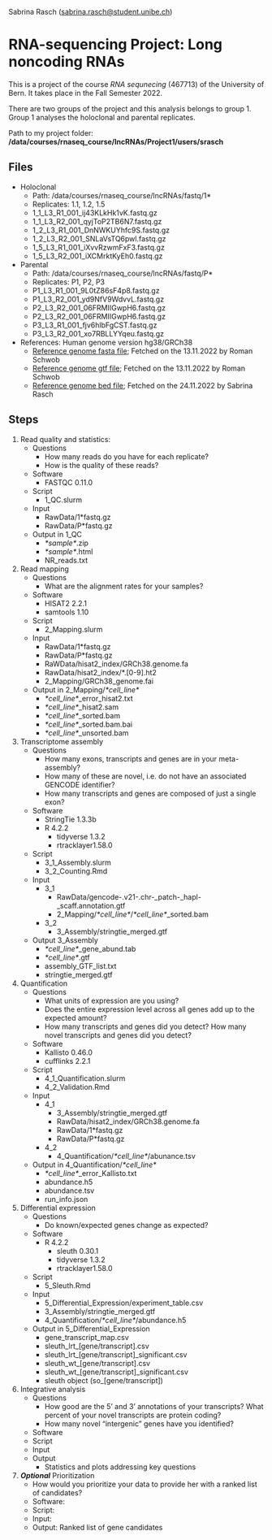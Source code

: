 Sabrina Rasch (sabrina.rasch@student.unibe.ch)

# RNA-sequencing Project: Long noncoding RNAs

This is a project of the course *RNA sequnecing* (467713) of the University of Bern. It takes place in the Fall Semester 2022.

There are two groups of the project and this analysis belongs to group 1. Group 1 analyses the holoclonal and parental replicates.

Path to my project folder: **/data/courses/rnaseq_course/lncRNAs/Project1/users/srasch**

## Files

* Holoclonal
    * Path: /data/courses/rnaseq_course/lncRNAs/fastq/1\*
    * Replicates: 1.1, 1.2, 1.5
    * 1_1_L3_R1_001_ij43KLkHk1vK.fastq.gz
    * 1_1_L3_R2_001_qyjToP2TB6N7.fastq.gz
    * 1_2_L3_R1_001_DnNWKUYhfc9S.fastq.gz
    * 1_2_L3_R2_001_SNLaVsTQ6pwl.fastq.gz
    * 1_5_L3_R1_001_iXvvRzwmFxF3.fastq.gz
    * 1_5_L3_R2_001_iXCMrktKyEh0.fastq.gz
* Parental
    * Path: /data/courses/rnaseq_course/lncRNAs/fastq/P\*
    * Replicates: P1, P2, P3
    * P1_L3_R1_001_9L0tZ86sF4p8.fastq.gz
    * P1_L3_R2_001_yd9NfV9WdvvL.fastq.gz
    * P2_L3_R2_001_06FRMIIGwpH6.fastq.gz
    * P2_L3_R2_001_06FRMIIGwpH6.fastq.gz
    * P3_L3_R1_001_fjv6hlbFgCST.fastq.gz
    * P3_L3_R2_001_xo7RBLLYYqeu.fastq.gz
* References: Human genome version hg38/GRCh38
    * [Reference genome fasta file](https://www.gencodegenes.org/human/release_21.html); Fetched on the 13.11.2022 by Roman Schwob
    * [Reference genome gtf file](https://www.gencodegenes.org/human/release_21.html); Fetched on the 13.11.2022 by Roman Schwob
    * [Reference genome bed file](https.//sourceforge.net/projects/rseqc/files/BED/Human_Homo_sapiens/); Fetched on the 24.11.2022 by Sabrina Rasch
    
## Steps

1. Read quality and statistics:
    * Questions
        * How many reads do you have for each replicate?
        * How is the quality of these reads?
    * Software
        * FASTQC 0.11.0
    * Script
        * 1_QC.slurm
    * Input
        * RawData/1\*fastq.gz
        * RawData/P\*fastq.gz
    * Output in 1_QC
        * *\*sample\**.zip
        * *\*sample\**.html
        * NR_reads.txt
2. Read mapping
    * Questions
        * What are the alignment rates for your samples?
    * Software
        * HISAT2 2.2.1
        * samtools 1.10
    * Script
        * 2_Mapping.slurm
    * Input
        * RawData/1\*fastq.gz
        * RawData/P\*fastq.gz
        * RaWData/hisat2_index/GRCh38.genome.fa
        * RawData/hisat2_index/\*.[0-9].ht2
        * 2_Mapping/GRCh38_genome.fai
    * Output in 2_Mapping/*\*cell_line\**
        * *\*cell_line\**_error_hisat2.txt
        * *\*cell_line\**_hisat2.sam
        * *\*cell_line\**_sorted.bam
        * *\*cell_line\**_sorted.bam.bai
        * *\*cell_line\**_unsorted.bam
3. Transcriptome assembly
    * Questions
        * How many exons, transcripts and genes are in your meta-assembly?
        * How many of these are novel, i.e. do not have an associated GENCODE identifier?
        * How many transcripts and genes are composed of just a single exon?
    * Software
        * StringTie 1.3.3b
        * R 4.2.2
            * tidyverse 1.3.2
            * rtracklayer1.58.0
    * Script
        * 3_1_Assembly.slurm
        * 3_2_Counting.Rmd
    * Input
        * 3_1
            * RawData/gencode\-.v21\-.chr\-_patch\-_hapl\-_scaff.annotation.gtf
            * 2_Mapping/*\*cell_line\**/*\*cell_line\**_sorted.bam
        * 3_2
            * 3_Assembly/stringtie_merged.gtf
    * Output 3_Assembly
        * *\*cell_line\**_gene_abund.tab
        * *\*cell_line\**.gtf
        * assembly_GTF_list.txt
        * stringtie_merged.gtf
4. Quantification
    * Questions
        * What units of expression are you using?
        * Does the entire expression level across all genes add up to the expected amount?
        * How many transcripts and genes did you detect? How many novel transcripts and genes did you detect?
    * Software
        * Kallisto 0.46.0
        * cufflinks 2.2.1
    * Script
        * 4_1_Quantification.slurm
        * 4_2_Validation.Rmd
    * Input
        * 4_1
            * 3_Assembly/stringtie_merged.gtf
            * RawData/hisat2_index/GRCh38.genome.fa
            * RawData/1\*fastq.gz
            * RawData/P\*fastq.gz
        * 4_2
            * 4_Quantification/*\*cell_line\**/abunance.tsv
    * Output in 4_Quantification/*\*cell_line\** 
        * *\*cell_line\**_error_Kallisto.txt
        * abundance.h5
        * abundance.tsv
        * run_info.json
5. Differential expression
    * Questions
        * Do known/expected genes change as expected?
    * Software
        * R 4.2.2
            * sleuth 0.30.1
            * tidyverse 1.3.2
            * rtracklayer1.58.0
    * Script
        * 5_Sleuth.Rmd
    * Input
        * 5_Differential_Expression/experiment_table.csv
        * 3_Assembly/stringtie_merged.gtf
        * 4_Quantification/*\*cell_line\**/abundance.h5
    * Output in 5_Differential_Expression
        * gene_transcript_map.csv
        * sleuth_lrt_[gene/transcript].csv
        * sleuth_lrt_[gene/transcript]_significant.csv
        * sleuth_wt_[gene/transcript].csv
        * sleuth_wt_[gene/transcript]_significant.csv
        * sleuth object (so_[gene/transcript])
6. Integrative analysis
    * Questions
        * How good are the 5’ and 3’ annotations of your transcripts? What percent of your novel transcripts are protein coding?
        * How many novel “intergenic” genes have you identified?
    * Software
    * Script
    * Input
    * Output
        * Statistics and plots addressing key questions
7. ***Optional*** Prioritization
    * How would you prioritize your data to provide her with a ranked list of candidates?
    * Software:
    * Script:
    * Input: 
    * Output: Ranked list of gene candidates

